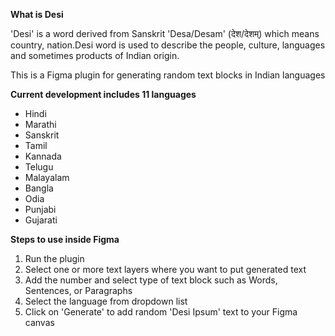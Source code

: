 **What is Desi**

'Desi' is a word derived from Sanskrit 'Desa/Desam' (देश/देशम्) which means country, nation.Desi word is used to describe the people, culture, languages and sometimes products of Indian origin.

This is a Figma plugin for generating random text blocks in Indian languages

**Current development includes 11 languages**
- Hindi
- Marathi
- Sanskrit
- Tamil
- Kannada
- Telugu
- Malayalam
- Bangla
- Odia
- Punjabi
- Gujarati

**Steps to use inside Figma**
1. Run the plugin
2. Select one or more text layers where you want to put generated text
3. Add the number and select type of text block such as Words, Sentences, or Paragraphs
4. Select the language from dropdown list
5. Click on 'Generate' to add random 'Desi Ipsum' text to your Figma canvas
